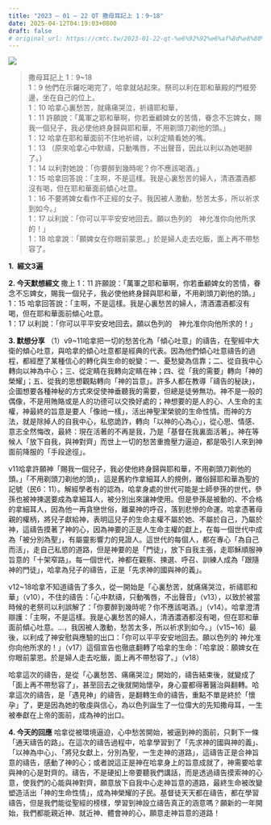 ```yaml
---
title: "2023 – 01 – 22 QT 撒母耳記上 1：9~18"
date: 2025-04-12T04:19:03+0800
draft: false
# original_url: https://cmtc.tw/2023-01-22-qt-%e6%92%92%e6%af%8d%e8%80%b3%e8%a8%98%e4%b8%8a-1%ef%bc%9a918
---
```


![](/images/qt.jpg)
> 撒母耳記上 1：9\~18  
> 1：9 他們在示羅吃喝完了，哈拿就站起來。祭司以利在耶和華殿的門框旁邊，坐在自己的位上。  
> 1：10 哈拿心裏愁苦，就痛痛哭泣，祈禱耶和華，  
> 1：11 許願說：「萬軍之耶和華啊，你若垂顧婢女的苦情，眷念不忘婢女，賜我一個兒子，我必使他終身歸與耶和華，不用剃頭刀剃他的頭。」  
> 1：12 哈拿在耶和華面前不住地祈禱，以利定睛看她的嘴。  
> 1：13 （原來哈拿心中默禱，只動嘴唇，不出聲音，因此以利以為她喝醉了。）  
> 1：14 以利對她說：「你要醉到幾時呢？你不應該喝酒。」  
> 1：15 哈拿回答說：「主啊，不是這樣。我是心裏愁苦的婦人，清酒濃酒都沒有喝，但在耶和華面前傾心吐意。  
> 1：16 不要將婢女看作不正經的女子。我因被人激動，愁苦太多，所以祈求到如今。」  
> 1：17 以利說：「你可以平平安安地回去。願以色列的　神允准你向他所求的！」  
> 1：18 哈拿說：「願婢女在你眼前蒙恩。」於是婦人走去吃飯，面上再不帶愁容了。

**1.  經文3遍**

**2. 今天默想經文**
撒上 1：11 許願說：「萬軍之耶和華啊，你若垂顧婢女的苦情，眷念不忘婢女，賜我一個兒子，我必使他終身歸與耶和華，不用剃頭刀剃他的頭。」  
1：15 哈拿回答說：「主啊，不是這樣。我是心裏愁苦的婦人，清酒濃酒都沒有喝，但在耶和華面前傾心吐意。  
1：17 以利說：「你可以平平安安地回去。願以色列的　神允准你向他所求的！」

**3. 默想分享**
（1）v9\~11哈拿把一切的愁苦化為「傾心吐意」的禱告，在聖經中大衛的傾心吐意，與哈拿的傾心吐意都是經典的代表。因為他們傾心吐意禱告的過程，都經歷了某種信心的轉化與生命的蛻變：一、憂愁變為信靠；二、從自我中心轉向以神為中心；三、從定睛在我轉向定睛在神；四、從「我的需要」轉向「神的榮耀」；五、從我的思想觀點轉向「神的旨意」。許多人都在教導「禱告的秘訣」，企圖想要各種神秘的方式來促使神垂聽我的需要，但總是徒勞無功。神不是一般的偶像，不是用賄賂或是人的功德可以交換好處的；神想要的是人的心、人生命的主權，神最終的旨意是要人「像祂一樣」，活出神聖潔榮貌的生命性情。而神的方法，就是除掉人的自我中心，私慾詭詐，轉向「以神的心為心」，從心思、情感、意志全然悔改，最終：現在活著的不再是我，乃是「基督在我裏面活著」。神在等候人「放下自我，與神對齊」而世上一切的愁苦重擔壓力逼迫，都是吸引人來到神面前降服的「手段途徑」。

v11哈拿許願神「賜我一個兒子，我必使他終身歸與耶和華，不用剃頭刀剃他的頭。」「不用剃頭刀剃他的頭」，這是舊約作拿細耳人的規例，離俗歸耶和華為聖的記號（民6：11）。解經學者有的認為，哈拿身處的世代可能是士師參孫的世代，參孫也被神揀選要成為拿細耳人，被分別出來讓神使用。但是參孫是被動的、不合格的拿細耳人，因為他一再貪戀世俗，離棄神的呼召，落到悲慘的命運。哈拿憑著母親的權柄，將兒子獻給神，表明這兒子的生命主權不屬於她、不屬於自己，乃屬於神，這禱告摸著了神的心，因為神要的正是人生命主權的獻上，在每一個世代中成為「被分別為聖」，有屬靈影響力的見證人。這世代的每個人，都在專心「為自己而活」，走自己私慾的道路，但是神要的是「門徒」，放下自我主張，走耶穌順服神旨意的「十架窄路」。每一個世代，神都在觀察、揀選、呼召、訓練人成為「跟隨神的門徒」，哈拿為兒子的禱告，正是「先求神的國與神的義」。

v12\~18哈拿不知道禱告了多久，從一開始是「心裏愁苦，就痛痛哭泣，祈禱耶和華」（v10），不住的禱告：「心中默禱，只動嘴唇，不出聲音」（v13），以致於被當時候的老祭司以利誤解了：「你要醉到幾時呢？你不應該喝酒。」（v14）。哈拿澄清辯護：「主啊，不是這樣。我是心裏愁苦的婦人，清酒濃酒都沒有喝，但在耶和華面前傾心吐意。…，我因被人激動，愁苦太多，所以祈求到如今。」（v15\~16）最後，以利成了神安慰與應驗的出口：「你可以平平安安地回去。願以色列的 神允准你向他所求的！」（v17）這個宣告也徹底翻轉了哈拿的生命：「哈拿說：願婢女在你眼前蒙恩。於是婦人走去吃飯，面上再不帶愁容了。」（v18）

哈拿這次的禱告，是從「心裏愁苦、痛痛哭泣」開始的，禱告結束後，就變成了「面上再不帶愁容了」，甚至回去之後就開始懷孕，身心靈都得著醫治與翻轉。哈拿這次的禱告，是「遇見神」的禱告，是翻轉生命的禱告，重點不單是終於「懷孕」了，更是因為她的敬虔與信心，為以色列誕生了一位偉大的先知撒母耳，一生被奉獻在上帝的面前，成為神的出口。

**4. 今天的回應**
哈拿從被環境逼迫，心中愁苦開始，被逼到神的面前，只剩下一條「通天禱告的路」。在這次的禱告過程中，哈拿學習到了「先求神的國與神的義」、「以神為中心」、「將兒女獻上，分別為聖，一生走神的道路」，這禱告正是合神旨意的禱告，感動了神的心；或者說這正是神在哈拿身上的旨意成就了，神需要哈拿與神的心是對齊的。禱告，不是硬抝上帝要聽我們講話，而是透過禱告摸索神的心意，使我們的心能與神對齊，願意放下自我中心走神旨意的道路，最終生命被改變塑造活出「神的生命性情」，成為神榮耀的子民。基督徒天天都在禱告，都在學習禱告，但是我們能從聖經的榜樣，學習到神設立禱告真正的涵意嗎？願新的一年開始，我們都能親近神、就近神、體會神的心，願意走神旨意的道路！
